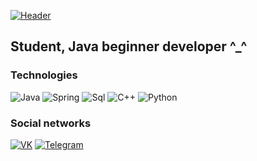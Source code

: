 [![Header](https://github.com/IlyaSukharev01/ilyasukharev01/blob/main/source/back2_animation.gif)](https://vk.com/ilyasuperhero)

## Student, Java beginner developer ^_^


### Technologies


![Java](https://img.shields.io/badge/-Java-5918FF?style=for-the-badge&logo=Java)
![Spring](https://img.shields.io/badge/-Spring-1818FF?style=for-the-badge&logo=Spring)
![Sql](https://img.shields.io/badge/-SQL-18A0FF?style=for-the-badge&logo=Sql)
![C++](https://img.shields.io/badge/-Cpp-C%2b%2b?style=for-the-badge&logo=C++)
![Python](https://img.shields.io/badge/-Python-18FFF8?style=for-the-badge&logo=Python)

### Social networks


[![VK](https://img.shields.io/badge/-VK-225957?style=for-the-badge&logo=Vk)](https://vk.com/ilyasuperhero)
[![Telegram](https://img.shields.io/badge/-Telegram-225159?style=for-the-badge&logo=Telegram)](https://t.me/anteiku13)

